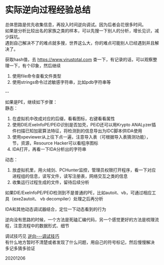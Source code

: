 # 实际逆向过程经验总结

总体思路是优先收集信息，再投入时间逆向调试。因为后者会花很多时间。  
如果是分析比较出名的家族之类的样本，可以先搜一下别人的分析，增长见识，减少踩坑。  
遇到自己解决不了的难点就多搜，世界这么大，你的难点可能别人已经遇到并且解决了。  

获取hash值，去 https://www.virustotal.com 查一下，有记录的话，可以观察整理一下，有个印象，然后继续  

1. 使用file命令查看文件类型
2. 使用strings命令过滤敏感字符串，比如pdb字符串等

--  

如果是PE，继续如下步骤：  
静态：  
1. 在虚拟机中改成对应的后缀，看看图标，右键看看属性
2. 使用DIE/ExeInfoPE/PEiD识别是否加壳，PEiD还可以用Krypto ANALyzer插件扫描已知加密算法特征，将检测到的信息导出为IDC脚本供IDA使用
3. 使用xpeviewer从上往下点一遍，注意导入表（可根据导入表猜测功能），节，资源，Resource Hacker可以看程序图标
4. IDA打开，再看一下IDA分析出的字符串

动态：  
1. 放虚拟机里，用火绒剑、PCHunter监控，管理员权限打开程序，看一下对应进程组的信息，读写文件，读写注册表，网络交互之类的信息
2. 收集运行过程生成的文件，留待后续分析

如果DIE/ExeInfoPE/PEiD检测到不是普通的PE，比如autoit、vb，可通过相应工具（exe2autoit、
vb decompiler）处理之后再分析  

IDA和其他动态调试器结合，定位一下动态看到的行为  

逆向没有思路的时候，一个方法是死磕汇编代码，另一个感觉更好的方法是梳理流程，注意流程中的数据形式、细节

调试技巧见 [逆向---调试技巧](../逆向---调试技巧/readme.md)  
有什么地方暂时不清楚或者发现了什么问题，用自己的符号标记，然后慢慢解决  
多记多猜多验证  


20201206  